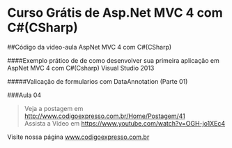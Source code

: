 # Curso Grátis de Asp.Net MVC 4 com C#(CSharp)

##Código da video-aula AspNet MVC 4 com C#(CSharp)

####Exemplo prático de de como desenvolver sua primeira aplicação em AspNet MVC 4 com C#(Csharp) Visual Studio 2013

#####Valicação de formularios com DataAnnotation (Parte 01)

###Aula 04     
>Veja a postagem em http://www.codigoexpresso.com.br/Home/Postagem/41      
>Assista a Vídeo em https://www.youtube.com/watch?v=OGH-jo1XEc4     


Visite nossa página www.codigoexpresso.com.br
